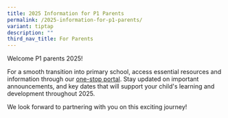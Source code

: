 ```yaml
---
title: 2025 Information for P1 Parents
permalink: /2025-information-for-p1-parents/
variant: tiptap
description: ""
third_nav_title: For Parents
---
```

<p>Welcome P1 parents 2025!</p>
<p>For a smooth transition into primary school, access essential resources
and information through our <a href="https://sites.google.com/moe.edu.sg/ferngreenprimaryschool/home" rel="noopener nofollow" target="_blank">one-stop portal</a>.
Stay updated on important announcements, and key dates that will support
your child's learning and development throughout 2025.</p>
<p>We look forward to partnering with you on this exciting journey!</p>